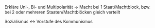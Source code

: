 Erkläre Uni-, Bi- und Multipolarität -> Macht bei 1 Staat/Machtblock, bzw. bei 2 oder mehreren Staaten/Machtblöcken gleich verteilt
<!--SR:!2024-07-26,17,290-->
	
Sozialismus <-> Vorstufe des Kommunismus
<!--SR:!2024-09-26,63,310!2024-07-27,16,294-->
